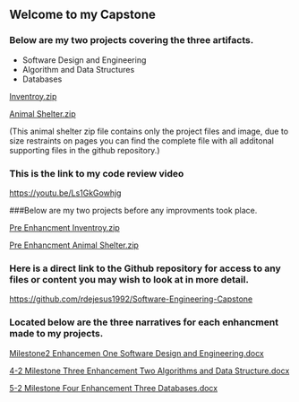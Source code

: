 ## Welcome to my Capstone

### Below are my two projects covering the three artifacts.
- Software Design and Engineering
- Algorithm and Data Structures
- Databases

[Inventroy.zip](https://github.com/rdejesus1992/Software-Engineering-Capstone/files/8915300/Inventroy.zip)

[Animal Shelter.zip](https://github.com/rdejesus1992/Software-Engineering-Capstone/files/8915331/Animal.Shelter.zip)

(This animal shelter zip file contains only the project files and image, due to size restraints on pages you can find the complete file with all additonal supporting files in the github repository.)

### This is the link to my code review video 

https://youtu.be/Ls1GkGowhjg

###Below are my two projects before any improvments took place.

[Pre Enhancment Inventroy.zip](https://github.com/rdejesus1992/Software-Engineering-Capstone/files/8924207/Pre.Enhancment.Inventroy.zip)

[Pre Enhancment Animal Shelter.zip](https://github.com/rdejesus1992/Software-Engineering-Capstone/files/8924213/Pre.Enhancment.Animal.Shelter.zip)



### Here is a direct link to the Github repository for access to any files or content you may wish to look at in more detail.

https://github.com/rdejesus1992/Software-Engineering-Capstone


### Located below are the three narratives for each enhancment made to my projects.

[Milestone2 Enhancemen One Software Design and Engineering.docx](https://github.com/rdejesus1992/Software-Engineering-Capstone/files/8915464/Milestone2.Enhancemen.One.Software.Design.and.Engineering.docx)

[4-2 Milestone Three Enhancement Two Algorithms and Data Structure.docx](https://github.com/rdejesus1992/Software-Engineering-Capstone/files/8915506/4-2.Milestone.Three.Enhancement.Two.Algorithms.and.Data.Structure.docx)

[5-2 Milestone Four Enhancement Three Databases.docx](https://github.com/rdejesus1992/Software-Engineering-Capstone/files/8915577/5-2.Milestone.Four.Enhancement.Three.Databases.docx)



